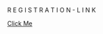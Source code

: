 R E G I S T R A T I O N  -  L I N K

[Click  Me](https://codered.eccouncil.org/course/ethical-hacking-essentials?utm_source=ecc-site&utm_medium=ehe&utm_campaign=essential-series&logged=true)

